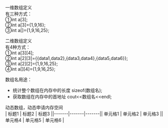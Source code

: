 一维数组定义   
有三种方式：   
①int a[3];   
②int a[3]={1,9,16};   
③int a[]={1,9,16,25};   

二维数组定义   
有4种方式：   
①int a[3][4];   
②int a[2][3]={{data1,data2},{data3,data4},{data5,data6}};   
③int a[2][2]={1,9,16,25};   
④int a[][4]={1,9,16,25};  

数组名用途：   
- 统计整个数组在内存中的长度   sizeof(数组名);   
- 获取数组在内存中的首地址     cout<<数组名<<endl;   

动态数组，动态申请内存空间   
| 标题1 | 标题2 | 标题3 ||-------|-------|-------|| 单元格1 | 单元格2 | 单元格3 || 单元格4 | 单元格5 | 单元格6 |